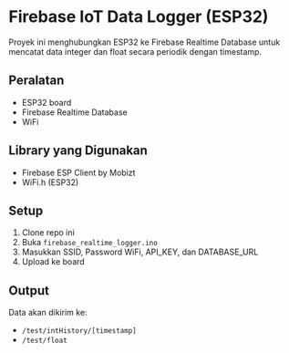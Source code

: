 # Firebase IoT Data Logger (ESP32)

Proyek ini menghubungkan ESP32 ke Firebase Realtime Database untuk mencatat data integer dan float secara periodik dengan timestamp.

## Peralatan
- ESP32 board
- Firebase Realtime Database
- WiFi

## Library yang Digunakan
- Firebase ESP Client by Mobizt
- WiFi.h (ESP32)

## Setup
1. Clone repo ini
2. Buka `firebase_realtime_logger.ino`
3. Masukkan SSID, Password WiFi, API_KEY, dan DATABASE_URL
4. Upload ke board

## Output
Data akan dikirim ke:
- `/test/intHistory/[timestamp]`
- `/test/float`
